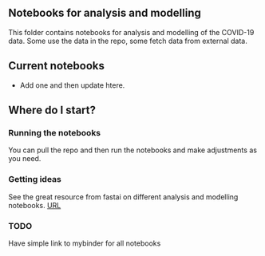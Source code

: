 ## Notebooks for analysis and modelling
This folder contains notebooks for analysis and modelling of the COVID-19 data. Some use the data in the repo, some fetch data from external data. 

## Current notebooks
* Add one and  then update htere.

## Where do I start?
### Running the notebooks
You can pull the repo and then run the notebooks and make adjustments as you need. 

### Getting ideas
See the great resource from fastai on different analysis and modelling notebooks. [URL](https://covid19dashboards.com/)

### TODO
Have simple link to mybinder for all notebooks
